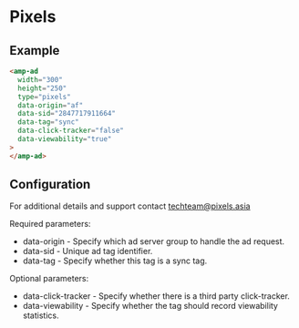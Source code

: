 # Pixels

## Example

```html
<amp-ad
  width="300"
  height="250"
  type="pixels"
  data-origin="af"
  data-sid="2847717911664"
  data-tag="sync"
  data-click-tracker="false"
  data-viewability="true"
>
</amp-ad>
```

## Configuration

For additional details and support contact techteam@pixels.asia

Required parameters:

-   data-origin - Specify which ad server group to handle the ad request.
-   data-sid - Unique ad tag identifier.
-   data-tag - Specify whether this tag is a sync tag.

Optional parameters:

-   data-click-tracker - Specify whether there is a third party click-tracker.
-   data-viewability - Specify whether the tag should record viewability statistics.
